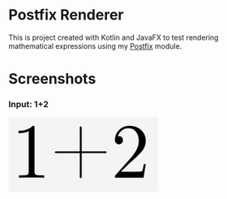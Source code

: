# Postfix Renderer
This is project created with Kotlin and JavaFX to test rendering mathematical expressions using my [Postfix](https://github.com/kieferlam/postfix) module.

# Screenshots

### Input: 1+2
![Rendered Version Of Input](https://raw.githubusercontent.com/kieferlam/postfixrenderer/master/rsc/readme/1%2B2.PNG)
